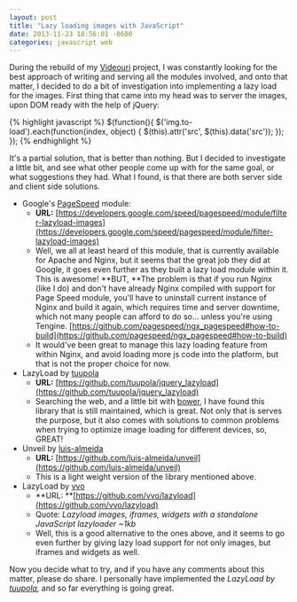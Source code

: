 ```yaml
---
layout: post
title: "Lazy loading images with JavaScript"
date: 2013-11-23 18:56:01 -0600
categories: javascript web
---
```


During the rebuild of my [Videouri](http://videouri.com) project, I was constantly looking for the best approach of writing and serving all the modules involved, and onto that matter, I decided to do a bit of investigation into implementing a lazy load for the images. First thing that came into my head was to server the images, upon DOM ready with the help of jQuery:

{% highlight javascript %}
$(function(){
    $('img.to-load').each(function(index, object) {
        $(this).attr('src', $(this).data('src'));
    });
});
{% endhighlight %}

It's a partial solution, that is better than nothing. But I decided to investigate a little bit, and see what other people come up with for the same goal, or what suggestions they had. What I found, is that there are both server side and client side solutions.

*   Google's [PageSpeed](https://developers.google.com/speed/pagespeed/module "PageSpeed") module:
    *   **URL:** [https://developers.google.com/speed/pagespeed/module/filter-lazyload-images](https://developers.google.com/speed/pagespeed/module/filter-lazyload-images)
    *   Well, we all at least heard of this module, that is currently available for Apache and Nginx, but it seems that the great job they did at Google, it goes even further as they built a lazy load module within it. This is awesome! **BUT, **The problem is that if you run Nginx (like I do) and don't have already Nginx compiled with support for Page Speed module, you'll have to uninstall current instance of Nginx and build it again, which requires time and server downtime, which not many people can afford to do so... unless you're using Tengine. [https://github.com/pagespeed/ngx_pagespeed#how-to-build](https://github.com/pagespeed/ngx_pagespeed#how-to-build)
    *   It would've been great to manage this lazy loading feature from within Nginx, and avoid loading more js code into the platform, but that is not the proper choice for now.
*   LazyLoad by [tuupola](https://github.com/tuupola)
    *   **URL:** [https://github.com/tuupola/jquery_lazyload](https://github.com/tuupola/jquery_lazyload)
    *   Searching the web, and a little bit with [bower](http://bower.io/), I have found this library that is still maintained, which is great. Not only that is serves the purpose, but it also comes with solutions to common problems when trying to optimize image loading for different devices, so, GREAT!
*   Unveil by [luis-almeida](https://github.com/luis-almeida)
    *   **URL:** [https://github.com/luis-almeida/unveil](https://github.com/luis-almeida/unveil)
    *   This is a light weight version of the library mentioned above.
*   LazyLoad by [vvo](https://github.com/vvo)
    *   **URL: **[https://github.com/vvo/lazyload](https://github.com/vvo/lazyload)
    *   Quote: _Lazyload images, iframes, widgets with a standalone JavaScript lazyloader ~1kb_
    *   Well, this is a good alternative to the ones above, and it seems to go even further by giving lazy load support for not only images, but iframes and widgets as well.

Now you decide what to try, and if you have any comments about this matter, please do share. I personally have implemented the _LazyLoad by [tuupola](https://github.com/tuupola),_ and so far everything is going great.
